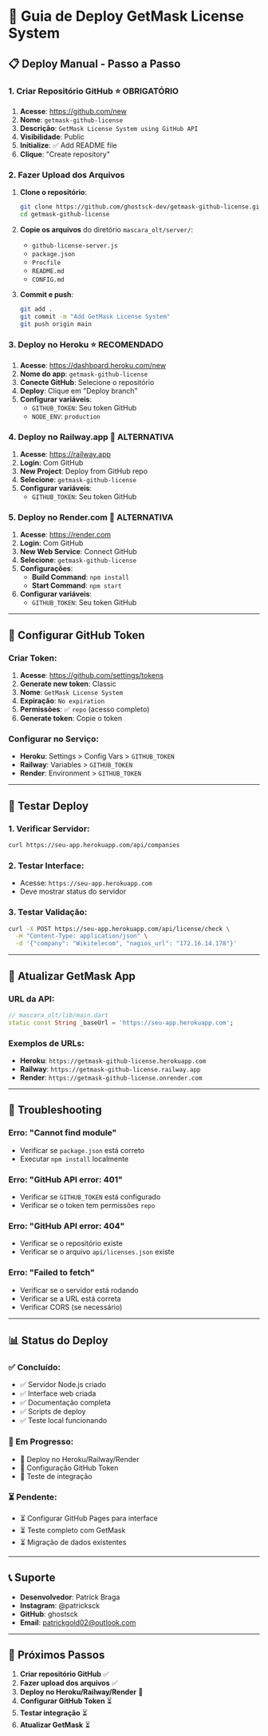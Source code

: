 # 🚀 Guia de Deploy GetMask License System

## 📋 **Deploy Manual - Passo a Passo**

### **1. Criar Repositório GitHub** ⭐ **OBRIGATÓRIO**

1. **Acesse**: https://github.com/new
2. **Nome**: `getmask-github-license`
3. **Descrição**: `GetMask License System using GitHub API`
4. **Visibilidade**: Public
5. **Initialize**: ✅ Add README file
6. **Clique**: "Create repository"

### **2. Fazer Upload dos Arquivos**

1. **Clone o repositório**:
   ```bash
   git clone https://github.com/ghostsck-dev/getmask-github-license.git
   cd getmask-github-license
   ```

2. **Copie os arquivos** do diretório `mascara_olt/server/`:
   - `github-license-server.js`
   - `package.json`
   - `Procfile`
   - `README.md`
   - `CONFIG.md`

3. **Commit e push**:
   ```bash
   git add .
   git commit -m "Add GetMask License System"
   git push origin main
   ```

### **3. Deploy no Heroku** ⭐ **RECOMENDADO**

1. **Acesse**: https://dashboard.heroku.com/new
2. **Nome do app**: `getmask-github-license`
3. **Conecte GitHub**: Selecione o repositório
4. **Deploy**: Clique em "Deploy branch"
5. **Configurar variáveis**:
   - `GITHUB_TOKEN`: Seu token GitHub
   - `NODE_ENV`: `production`

### **4. Deploy no Railway.app** 🚂 **ALTERNATIVA**

1. **Acesse**: https://railway.app
2. **Login**: Com GitHub
3. **New Project**: Deploy from GitHub repo
4. **Selecione**: `getmask-github-license`
5. **Configurar variáveis**:
   - `GITHUB_TOKEN`: Seu token GitHub

### **5. Deploy no Render.com** 🎨 **ALTERNATIVA**

1. **Acesse**: https://render.com
2. **Login**: Com GitHub
3. **New Web Service**: Connect GitHub
4. **Selecione**: `getmask-github-license`
5. **Configurações**:
   - **Build Command**: `npm install`
   - **Start Command**: `npm start`
6. **Configurar variáveis**:
   - `GITHUB_TOKEN`: Seu token GitHub

---

## 🔑 **Configurar GitHub Token**

### **Criar Token:**
1. **Acesse**: https://github.com/settings/tokens
2. **Generate new token**: Classic
3. **Nome**: `GetMask License System`
4. **Expiração**: `No expiration`
5. **Permissões**: ✅ `repo` (acesso completo)
6. **Generate token**: Copie o token

### **Configurar no Serviço:**
- **Heroku**: Settings > Config Vars > `GITHUB_TOKEN`
- **Railway**: Variables > `GITHUB_TOKEN`
- **Render**: Environment > `GITHUB_TOKEN`

---

## 🧪 **Testar Deploy**

### **1. Verificar Servidor:**
```bash
curl https://seu-app.herokuapp.com/api/companies
```

### **2. Testar Interface:**
- Acesse: `https://seu-app.herokuapp.com`
- Deve mostrar status do servidor

### **3. Testar Validação:**
```bash
curl -X POST https://seu-app.herokuapp.com/api/license/check \
  -H "Content-Type: application/json" \
  -d '{"company": "Wikitelecom", "nagios_url": "172.16.14.178"}'
```

---

## 📱 **Atualizar GetMask App**

### **URL da API:**
```dart
// mascara_olt/lib/main.dart
static const String _baseUrl = 'https://seu-app.herokuapp.com';
```

### **Exemplos de URLs:**
- **Heroku**: `https://getmask-github-license.herokuapp.com`
- **Railway**: `https://getmask-github-license.railway.app`
- **Render**: `https://getmask-github-license.onrender.com`

---

## 🔧 **Troubleshooting**

### **Erro: "Cannot find module"**
- Verificar se `package.json` está correto
- Executar `npm install` localmente

### **Erro: "GitHub API error: 401"**
- Verificar se `GITHUB_TOKEN` está configurado
- Verificar se o token tem permissões `repo`

### **Erro: "GitHub API error: 404"**
- Verificar se o repositório existe
- Verificar se o arquivo `api/licenses.json` existe

### **Erro: "Failed to fetch"**
- Verificar se o servidor está rodando
- Verificar se a URL está correta
- Verificar CORS (se necessário)

---

## 📊 **Status do Deploy**

### **✅ Concluído:**
- ✅ Servidor Node.js criado
- ✅ Interface web criada
- ✅ Documentação completa
- ✅ Scripts de deploy
- ✅ Teste local funcionando

### **🔄 Em Progresso:**
- 🔄 Deploy no Heroku/Railway/Render
- 🔄 Configuração GitHub Token
- 🔄 Teste de integração

### **⏳ Pendente:**
- ⏳ Configurar GitHub Pages para interface
- ⏳ Teste completo com GetMask
- ⏳ Migração de dados existentes

---

## 📞 **Suporte**

- **Desenvolvedor**: Patrick Braga
- **Instagram**: @patricksck
- **GitHub**: ghostsck
- **Email**: patrickgold02@outlook.com

---

## 🎯 **Próximos Passos**

1. **Criar repositório GitHub** ✅
2. **Fazer upload dos arquivos** ✅
3. **Deploy no Heroku/Railway/Render** 🔄
4. **Configurar GitHub Token** ⏳
5. **Testar integração** ⏳
6. **Atualizar GetMask** ⏳
